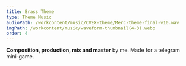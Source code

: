 ```yaml
---
title: Brass Theme
type: Theme Music
audioPath: /workcontent/music/CVEX-theme/Merc-theme-final-v10.wav
imgPath: /workcontent/music/waveform-thumbnail(4-3).webp
order: 4
---
```

**Composition, production, mix and master** by me. Made for a telegram mini-game.